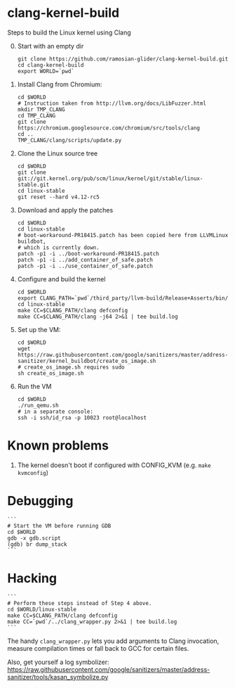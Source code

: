 # clang-kernel-build
Steps to build the Linux kernel using Clang

0. Start with an empty dir

	```
	git clone https://github.com/ramosian-glider/clang-kernel-build.git
	cd clang-kernel-build
	export WORLD=`pwd`
	```

1. Install Clang from Chromium:

	```
	cd $WORLD
	# Instruction taken from http://llvm.org/docs/LibFuzzer.html
	mkdir TMP_CLANG
	cd TMP_CLANG
	git clone https://chromium.googlesource.com/chromium/src/tools/clang
	cd ..
	TMP_CLANG/clang/scripts/update.py
	```

2. Clone the Linux source tree

	```
	cd $WORLD
	git clone git://git.kernel.org/pub/scm/linux/kernel/git/stable/linux-stable.git
	cd linux-stable
	git reset --hard v4.12-rc5
	```

3. Download and apply the patches

	```
	cd $WORLD
	cd linux-stable
	# boot-workaround-PR18415.patch has been copied here from LLVMLinux buildbot,
	# which is currently down.
	patch -p1 -i ../boot-workaround-PR18415.patch
	patch -p1 -i ../add_container_of_safe.patch
	patch -p1 -i ../use_container_of_safe.patch
	```

4. Configure and build the kernel

	```
	cd $WORLD
	export CLANG_PATH=`pwd`/third_party/llvm-build/Release+Asserts/bin/
	cd linux-stable
	make CC=$CLANG_PATH/clang defconfig
	make CC=$CLANG_PATH/clang -j64 2>&1 | tee build.log
	```

5. Set up the VM:

	```
	cd $WORLD
	wget https://raw.githubusercontent.com/google/sanitizers/master/address-sanitizer/kernel_buildbot/create_os_image.sh
	# create_os_image.sh requires sudo
	sh create_os_image.sh
	```

6. Run the VM

	```
	cd $WORLD
	./run_qemu.sh
	# in a separate console:
	ssh -i ssh/id_rsa -p 10023 root@localhost
	```

# Known problems
1. The kernel doesn't boot if configured with CONFIG_KVM (e.g. `make kvmconfig`)

# Debugging

	```
	# Start the VM before running GDB
	cd $WORLD
	gdb -x gdb.script
	(gdb) br dump_stack
	```


# Hacking

	```
	# Perform these steps instead of Step 4 above.
	cd $WORLD/linux-stable
	make CC=$CLANG_PATH/clang defconfig
	make CC=`pwd`/../clang_wrapper.py 2>&1 | tee build.log
	```

The handy `clang_wrapper.py` lets you add arguments to Clang invocation, measure compilation times or fall back to GCC for certain files.

Also, get yourself a log symbolizer: https://raw.githubusercontent.com/google/sanitizers/master/address-sanitizer/tools/kasan_symbolize.py
